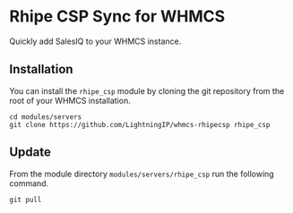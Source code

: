 # Rhipe CSP Sync for WHMCS
Quickly add SalesIQ to your WHMCS instance.

## Installation
You can install the `rhipe_csp` module by cloning the git repository from the root of your WHMCS installation.
```
cd modules/servers
git clone https://github.com/LightningIP/whmcs-rhipecsp rhipe_csp
```

## Update
From the module directory `modules/servers/rhipe_csp` run the following command.
```
git pull
```
